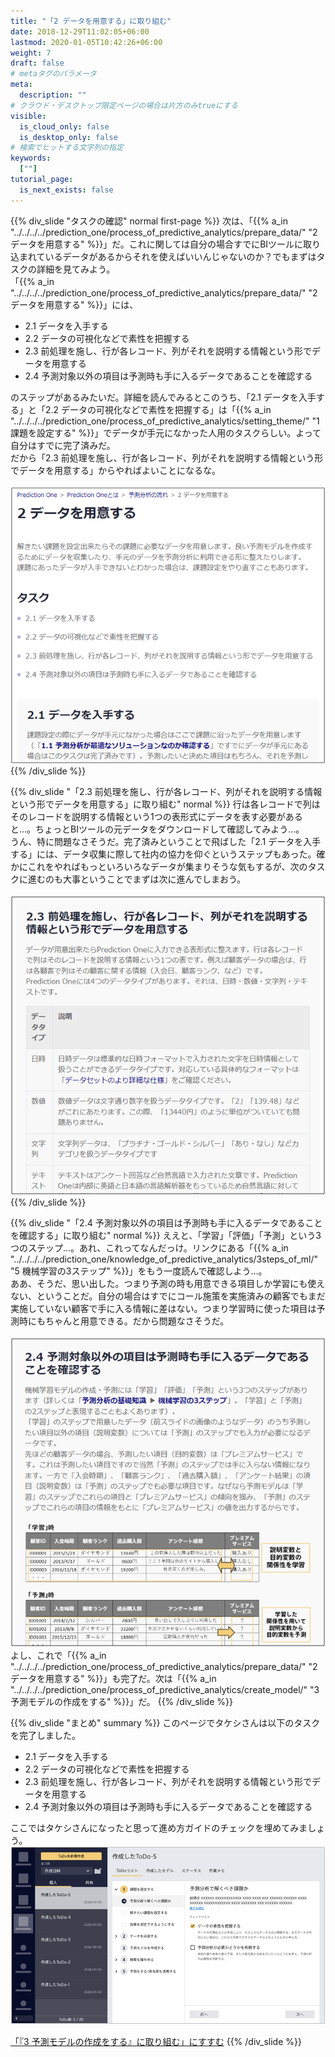 ```yaml
---
title: "「2 データを用意する」に取り組む"
date: 2018-12-29T11:02:05+06:00
lastmod: 2020-01-05T10:42:26+06:00
weight: 7
draft: false
# metaタグのパラメータ
meta:
  description: ""
# クラウド・デスクトップ限定ページの場合は片方のみtrueにする
visible:
  is_cloud_only: false
  is_desktop_only: false
# 検索でヒットする文字列の指定
keywords:
  [""]
tutorial_page:
  is_next_exists: false
---
```


{{% div_slide "タスクの確認" normal first-page %}}
次は、「{{% a_in "../../../../prediction_one/process_of_predictive_analytics/prepare_data/" "2 データを用意する" %}}」だ。これに関しては自分の場合すでにBIツールに取り込まれているデータがあるからそれを使えばいいんじゃないのか？でもまずはタスクの詳細を見てみよう。<br/>
「{{% a_in "../../../../prediction_one/process_of_predictive_analytics/prepare_data/" "2 データを用意する" %}}」には、<br/>

- 2.1 データを入手する
- 2.2 データの可視化などで素性を把握する
- 2.3 前処理を施し、行が各レコード、列がそれを説明する情報という形でデータを用意する
- 2.4 予測対象以外の項目は予測時も手に入るデータであることを確認する

のステップがあるみたいだ。詳細を読んでみるとこのうち、「2.1 データを入手する」と「2.2 データの可視化などで素性を把握する」は「{{% a_in "../../../../prediction_one/process_of_predictive_analytics/setting_theme/" "1 課題を設定する" %}}」でデータが手元になかった人用のタスクらしい。よって自分はすでに完了済みだ。<br/>
だから「2.3 前処理を施し、行が各レコード、列がそれを説明する情報という形でデータを用意する」からやればよいことになるな。<br/>
 <br/>
![](../img/t_slide20.png)
 <br/>
{{% /div_slide %}}


{{% div_slide "「2.3 前処理を施し、行が各レコード、列がそれを説明する情報という形でデータを用意する」に取り組む" normal %}}
行は各レコードで列はそのレコードを説明する情報という1つの表形式にデータを表す必要があると…。ちょっとBIツールの元データをダウンロードして確認してみよう…。<br/>
うん、特に問題なさそうだ。完了済みということで飛ばした「2.1 データを入手する」には、データ収集に際して社内の協力を仰ぐというステップもあった。確かにこれをやればもっといろいろなデータが集まりそうな気もするが、次のタスクに進むのも大事ということでまずは次に進んでしまおう。<br/>
 <br/>
![](../img/t_slide21.png)
 <br/>
{{% /div_slide %}}


{{% div_slide "「2.4 予測対象以外の項目は予測時も手に入るデータであることを確認する」に取り組む" normal %}}
ええと、「学習」「評価」「予測」という3つのステップ…。あれ、これってなんだっけ。リンクにある「{{% a_in "../../../../prediction_one/knowledge_of_predictive_analytics/3steps_of_ml/" "5 機械学習の3ステップ" %}}」をもう一度読んで確認しよう…。<br/>
ああ、そうだ、思い出した。つまり予測の時も用意できる項目しか学習にも使えない、ということだ。自分の場合はすでにコール施策を実施済みの顧客でもまだ実施していない顧客で手に入る情報に差はない。つまり学習時に使った項目は予測時にもちゃんと用意できる。だから問題なさそうだ。<br/>
 <br/>
![](../img/t_slide22.png)
 <br/>
よし、これで「{{% a_in "../../../../prediction_one/process_of_predictive_analytics/prepare_data/" "2 データを用意する" %}}」も完了だ。次は「{{% a_in "../../../../prediction_one/process_of_predictive_analytics/create_model/" "3 予測モデルの作成をする" %}}」だ。
{{% /div_slide %}}


{{% div_slide "まとめ" summary %}}
このページでタケシさんは以下のタスクを完了しました。

- 2.1 データを入手する
- 2.2 データの可視化などで素性を把握する
- 2.3 前処理を施し、行が各レコード、列がそれを説明する情報という形でデータを用意する
- 2.4 予測対象以外の項目は予測時も手に入るデータであることを確認する

ここではタケシさんになったと思って進め方ガイドのチェックを埋めてみましょう。
 <br/>
![](../img/t_slide23.png)
 <br/>
<link rel="stylesheet", href="../../../../../static/css/help.css">
<a href="../p8/index.html" class="nav nav-tutorial-next">「『3 予測モデルの作成をする』に取り組む」にすすむ</a>
{{% /div_slide %}}
